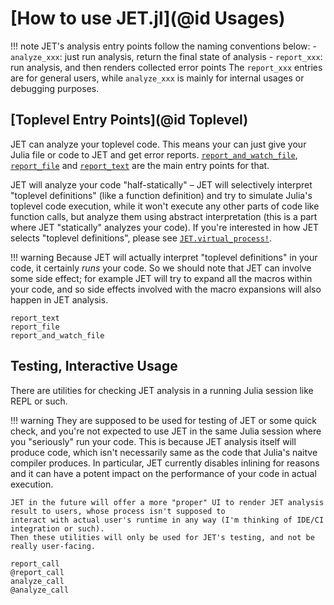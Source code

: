 # [How to use JET.jl](@id Usages)

!!! note
    JET's analysis entry points follow the naming conventions below:
    - `analyze_xxx`: just run analysis, return the final state of analysis
    - `report_xxx`: run analysis, and then renders collected error points
    The `report_xxx` entries are for general users, while `analyze_xxx` is mainly for internal usages or debugging purposes.


## [Toplevel Entry Points](@id Toplevel)

JET can analyze your toplevel code.
This means your can just give your Julia file or code to JET and get error reports.
[`report_and_watch_file`](@ref), [`report_file`](@ref) and [`report_text`](@ref) are the main entry points for that.

JET will analyze your code "half-statically" – JET will selectively interpret "toplevel definitions" (like a function definition)
and try to simulate Julia's toplevel code execution, while it won't execute any other parts of code like function calls,
but analyze them using abstract interpretation (this is a part where JET "statically" analyzes your code).
If you're interested in how JET selects "toplevel definitions", please see [`JET.virtual_process!`](@ref).

!!! warning
    Because JET will actually interpret "toplevel definitions" in your code, it certainly _runs_ your code.
    So we should note that JET can involve some side effect; for example JET will try to expand all the macros within your
    code, and so side effects involved with the macro expansions will also happen in JET analysis.

```@docs
report_text
report_file
report_and_watch_file
```


## Testing, Interactive Usage

There are utilities for checking JET analysis in a running Julia session like REPL or such.

!!! warning
    They are supposed to be used for testing of JET or some quick check, and you're not expected to use JET in the same
    Julia session where you "seriously" run your code.
    This is because JET analysis itself will produce code, which isn't necessarily same as the code that Julia's naitve
    compiler produces. In particular, JET currently disables inlining for reasons and it can have a potent impact on the
    performance of your code in actual execution.

    JET in the future will offer a more "proper" UI to render JET analysis result to users, whose process isn't supposed to
    interact with actual user's runtime in any way (I'm thinking of IDE/CI integration or such).
    Then these utilities will only be used for JET's testing, and not be really user-facing.

```@docs
report_call
@report_call
analyze_call
@analyze_call
```
